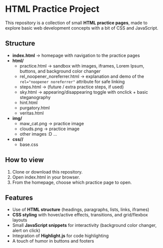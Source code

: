 # HTML Practice Project

This repository is a collection of small **HTML practice pages**, made to explore basic web development concepts with a bit of CSS and JavaScript.

##  Structure

- **index.html** → homepage with navigation to the practice pages  
- **html/**
  - practice.html → sandbox with images, iframes, Lorem Ipsum, buttons, and background color changer  
  - rel_noopener_noreferrer.html → explanation and demo of the `rel="noopener noreferrer"` attribute for safe linking  
  - steps.html → (future / extra practice steps, if used)
  - sky.html → appearing/disappearing toggle with onclick + basic steganography
  - hint.html
  - purgatory.html
  - veritas.html
- **img/**
  - maw_cat.png → practice image  
  - clouds.png → practice image
  - other images :D ...
- **css//**
  - base.css

##  How to view

1. Clone or download this repository.  
2. Open index.html in your browser.  
3. From the homepage, choose which practice page to open.  

## Features

- Use of **HTML structure** (headings, paragraphs, lists, links, iframes)  
- **CSS styling** with hover/active effects, transitions, and grid/flexbox layouts  
- Small **JavaScript snippets** for interactivity (background color changer, alert on click)  
- Integration of **Highlight.js** for code highlighting  
- A touch of humor in buttons and footers   

